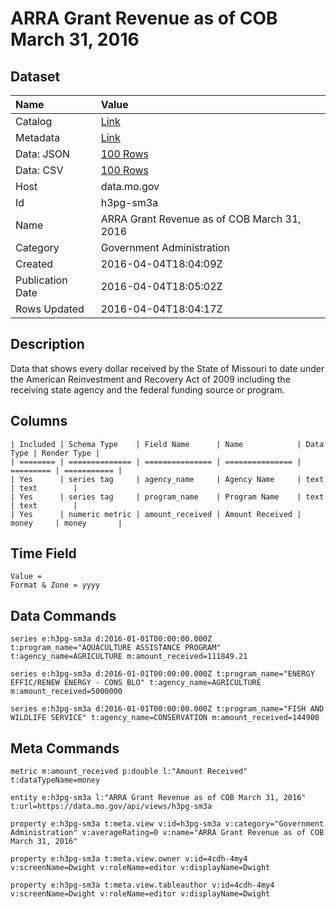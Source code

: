 # ARRA Grant Revenue as of COB March 31, 2016

## Dataset

| Name | Value |
| :--- | :---- |
| Catalog | [Link](https://catalog.data.gov/dataset/arra-grant-revenue-as-of-cob-march-31-2016) |
| Metadata | [Link](https://data.mo.gov/api/views/h3pg-sm3a) |
| Data: JSON | [100 Rows](https://data.mo.gov/api/views/h3pg-sm3a/rows.json?max_rows=100) |
| Data: CSV | [100 Rows](https://data.mo.gov/api/views/h3pg-sm3a/rows.csv?max_rows=100) |
| Host | data.mo.gov |
| Id | h3pg-sm3a |
| Name | ARRA Grant Revenue as of COB March 31, 2016 |
| Category | Government Administration |
| Created | 2016-04-04T18:04:09Z |
| Publication Date | 2016-04-04T18:05:02Z |
| Rows Updated | 2016-04-04T18:04:17Z |

## Description

Data that shows every dollar received by the State of Missouri to date under the American Reinvestment and Recovery Act of 2009 including the receiving state agency and the federal funding source or program.

## Columns

```ls
| Included | Schema Type    | Field Name      | Name            | Data Type | Render Type |
| ======== | ============== | =============== | =============== | ========= | =========== |
| Yes      | series tag     | agency_name     | Agency Name     | text      | text        |
| Yes      | series tag     | program_name    | Program Name    | text      | text        |
| Yes      | numeric metric | amount_received | Amount Received | money     | money       |
```

## Time Field

```ls
Value = 
Format & Zone = yyyy
```

## Data Commands

```ls
series e:h3pg-sm3a d:2016-01-01T00:00:00.000Z t:program_name="AQUACULTURE ASSISTANCE PROGRAM" t:agency_name=AGRICULTURE m:amount_received=111849.21

series e:h3pg-sm3a d:2016-01-01T00:00:00.000Z t:program_name="ENERGY EFFIC/RENEW ENERGY - CONS BLO" t:agency_name=AGRICULTURE m:amount_received=5000000

series e:h3pg-sm3a d:2016-01-01T00:00:00.000Z t:program_name="FISH AND WILDLIFE SERVICE" t:agency_name=CONSERVATION m:amount_received=144900
```

## Meta Commands

```ls
metric m:amount_received p:double l:"Amount Received" t:dataTypeName=money

entity e:h3pg-sm3a l:"ARRA Grant Revenue as of COB March 31, 2016" t:url=https://data.mo.gov/api/views/h3pg-sm3a

property e:h3pg-sm3a t:meta.view v:id=h3pg-sm3a v:category="Government Administration" v:averageRating=0 v:name="ARRA Grant Revenue as of COB March 31, 2016"

property e:h3pg-sm3a t:meta.view.owner v:id=4cdh-4my4 v:screenName=Dwight v:roleName=editor v:displayName=Dwight

property e:h3pg-sm3a t:meta.view.tableauthor v:id=4cdh-4my4 v:screenName=Dwight v:roleName=editor v:displayName=Dwight
```